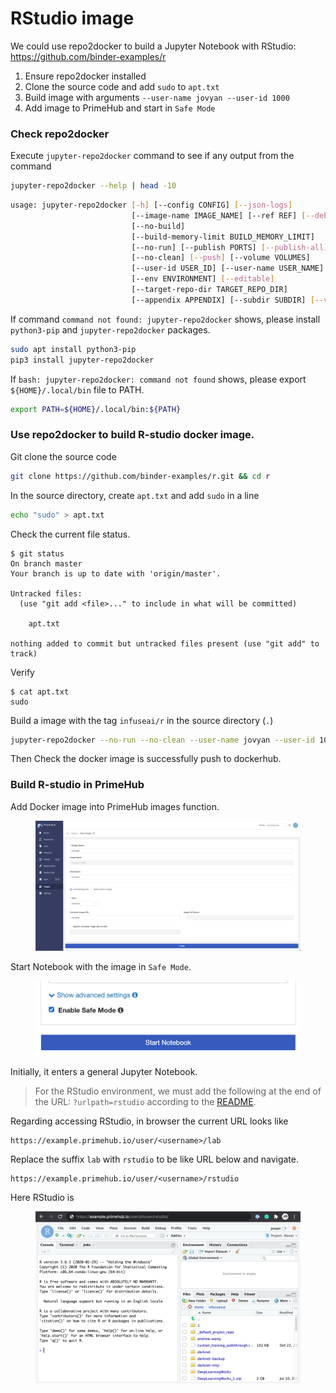 # RStudio image

We could use  repo2docker to build a Jupyter Notebook with RStudio: https://github.com/binder-examples/r

1. Ensure repo2docker installed
2. Clone the source code and add `sudo` to `apt.txt`
3. Build image with arguments `--user-name jovyan --user-id 1000`
4. Add image to PrimeHub and start in `Safe Mode`

### Check repo2docker

Execute `jupyter-repo2docker` command to see if any output from the command

```bash
jupyter-repo2docker --help | head -10
```

```bash
usage: jupyter-repo2docker [-h] [--config CONFIG] [--json-logs]
                           [--image-name IMAGE_NAME] [--ref REF] [--debug]
                           [--no-build]
                           [--build-memory-limit BUILD_MEMORY_LIMIT]
                           [--no-run] [--publish PORTS] [--publish-all]
                           [--no-clean] [--push] [--volume VOLUMES]
                           [--user-id USER_ID] [--user-name USER_NAME]
                           [--env ENVIRONMENT] [--editable]
                           [--target-repo-dir TARGET_REPO_DIR]
                           [--appendix APPENDIX] [--subdir SUBDIR] [--version]
```

If command `command not found: jupyter-repo2docker` shows, please install `python3-pip` and `jupyter-repo2docker` packages.

```bash
sudo apt install python3-pip
pip3 install jupyter-repo2docker
```

If `bash: jupyter-repo2docker: command not found` shows, please export `${HOME}/.local/bin` file to PATH.

```bash
export PATH=${HOME}/.local/bin:${PATH}
```

### Use repo2docker to build R-studio docker image.

Git clone the source code

```bash
git clone https://github.com/binder-examples/r.git && cd r
```

In the source directory, create `apt.txt` and add `sudo` in a line

```bash
echo "sudo" > apt.txt
```

Check the current file status.

```
$ git status
On branch master
Your branch is up to date with 'origin/master'.

Untracked files:
  (use "git add <file>..." to include in what will be committed)

	apt.txt

nothing added to commit but untracked files present (use "git add" to track)
```

Verify

```
$ cat apt.txt
sudo
```

Build a image with the tag `infuseai/r` in the source directory (`.`)

```bash
jupyter-repo2docker --no-run --no-clean --user-name jovyan --user-id 1000 --push --image infuseai/r .
```

Then Check the docker image is successfully push to dockerhub.

### Build R-studio in PrimeHub

Add Docker image into PrimeHub images function.

<figure><img src="../../.gitbook/assets/task_r_studio_create_image.png" alt=""><figcaption></figcaption></figure>

Start Notebook with the image in `Safe Mode`.

<figure><img src="../../.gitbook/assets/task_safe_mode.png" alt=""><figcaption></figcaption></figure>

Initially, it enters a general Jupyter Notebook.

> For the RStudio environment, we must add the following at the end of the URL: `?urlpath=rstudio` according to the [README](https://github.com/binder-examples/r#url-addresses-for-rstudio-and-shiny-environments).

Regarding accessing RStudio, in browser the current URL looks like

```
https://example.primehub.io/user/<username>/lab
```

Replace the suffix `lab` with `rstudio` to be like URL below and navigate.

```
https://example.primehub.io/user/<username>/rstudio
```

Here RStudio is

<figure><img src="../../.gitbook/assets/repo2docker-rstudio.png" alt=""><figcaption></figcaption></figure>
